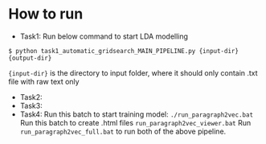 # How to run

- Task1: 
Run below command to start LDA modelling
```
$ python task1_automatic_gridsearch_MAIN_PIPELINE.py {input-dir} {output-dir}
```
```{input-dir}``` is the directory to input folder, where it should only contain .txt file with raw text only
- Task2:
- Task3:
- Task4: 
Run this batch to start training model:
```./run_paragraph2vec.bat```
Run this batch to create .html files 
```run_paragraph2vec_viewer.bat```
Run ```run_paragraph2vec_full.bat``` to run both of the above pipeline.

